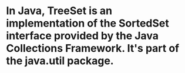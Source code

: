 [//]: # (Notes)

# In Java, TreeSet is an implementation of the SortedSet interface provided by the Java Collections Framework. It's part of the java.util package.